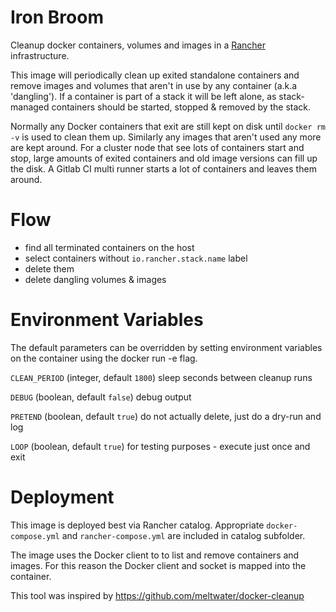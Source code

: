# Iron Broom

Cleanup docker containers, volumes and images in a [Rancher](http://rancher.com/) infrastructure.

This image will periodically clean up exited standalone containers and remove images and volumes that aren't in use by any container (a.k.a 'dangling'). If a container is part of a stack it will be left alone, as stack-managed containers should be started, stopped & removed by the stack.

Normally any Docker containers that exit are still kept on disk until `docker rm -v` is used to clean them up. Similarly any images that aren't used any more are kept around. For a cluster node that see lots of containers start and stop, large amounts of exited containers and old image versions can fill up the disk. A Gitlab CI multi runner starts a lot of containers and leaves them around.

# Flow

* find all terminated containers on the host
* select containers without `io.rancher.stack.name` label
* delete them
* delete dangling volumes & images

# Environment Variables

The default parameters can be overridden by setting environment variables on the container using the docker run -e flag.

`CLEAN_PERIOD` (integer, default `1800`) sleep seconds between cleanup runs

`DEBUG` (boolean, default `false`) debug output

`PRETEND` (boolean, default `true`) do not actually delete, just do a dry-run and log

`LOOP` (boolean, default `true`) for testing purposes - execute just once and exit

# Deployment

This image is deployed best via Rancher catalog. Appropriate `docker-compose.yml` and `rancher-compose.yml` are included in catalog subfolder.

The image uses the Docker client to to list and remove containers and images. For this reason the Docker client and socket is mapped into the container.



This tool was inspired by https://github.com/meltwater/docker-cleanup
